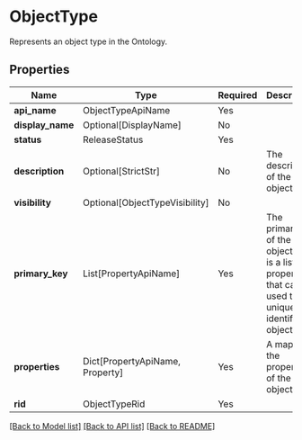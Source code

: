 # ObjectType

Represents an object type in the Ontology.

## Properties
| Name | Type | Required | Description |
| ------------ | ------------- | ------------- | ------------- |
**api_name** | ObjectTypeApiName | Yes |  |
**display_name** | Optional[DisplayName] | No |  |
**status** | ReleaseStatus | Yes |  |
**description** | Optional[StrictStr] | No | The description of the object type. |
**visibility** | Optional[ObjectTypeVisibility] | No |  |
**primary_key** | List[PropertyApiName] | Yes | The primary key of the object. This is a list of properties that can be used to uniquely identify the object. |
**properties** | Dict[PropertyApiName, Property] | Yes | A map of the properties of the object type. |
**rid** | ObjectTypeRid | Yes |  |


[[Back to Model list]](../../../README.md#models-v2-link) [[Back to API list]](../../README.md#documentation-for-api-endpoints) [[Back to README]](../../README.md)
